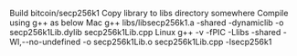 Build bitcoin/secp256k1
Copy library to libs directory somewhere
Compile using g++ as below
Mac
g++ libs/libsecp256k1.a -shared  -dynamiclib -o secp256k1Lib.dylib secp256k1Lib.cpp
Linux
g++ -v -fPIC -Llibs -shared -Wl,--no-undefined -o secp256k1Lib.o secp256k1Lib.cpp -lsecp256k1
